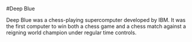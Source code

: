 #Deep Blue

Deep Blue was a chess-playing supercomputer developed by IBM. It was the first computer to win both a chess game and a chess match against a reigning world champion under regular time controls.